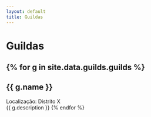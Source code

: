 ```yaml
---
layout: default
title: Guildas
---
```


# Guildas

{% for g in site.data.guilds.guilds %}
---

## {{ g.name }}
<aside>Localização: Distrito X</aside>
{{ g.description }}
{% endfor %}
